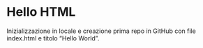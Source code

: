 Hello HTML
===
Inizializzazione in locale e creazione prima repo in GitHub con file index.html e titolo “Hello World”.

